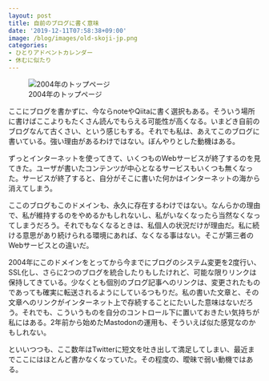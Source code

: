 ```yaml
---
layout: post
title: 自前のブログに書く意味
date: '2019-12-11T07:58:38+09:00'
image: /blog/images/old-skoji-jp.png
categories:
- ひとりアドベントカレンダー
- 休むに似たり
---
```


<figure>
<img src="/blog/images/old-skoji-jp.png" alt="2004年のトップページ" />
<figcaption>2004年のトップページ</figcaption>
</figure>

ここにブログを書かずに、今ならnoteやQiitaに書く選択もある。そういう場所に書けばここよりもたくさん読んでもらえる可能性が高くなる。いまどき自前のブログなんて古くさい、という感じもする。それでも私は、あえてこのブログに書いている。強い理由があるわけではない。ぼんやりとした動機はある。

ずっとインターネットを使ってきて、いくつものWebサービスが終了するのを見てきた。ユーザが書いたコンテンツが中心となるサービスもいくつも無くなった。サービスが終了すると、自分がそこに書いた何かはインターネットの海から消えてしまう。

ここのブログもこのドメインも、永久に存在するわけではない。なんらかの理由で、私が維持するのをやめるかもしれないし、私がいなくなったら当然なくなってしまうだろう。それでもなくなるときは、私個人の状況だけが理由だ。私に続ける意思があり続けられる環境にあれば、なくなる事はない。そこが第三者のWebサービスとの違いだ。

2004年にこのドメインをとってから今までにブログのシステム変更を2度行い、SSL化し、さらに2つのブログを統合したりもしたけれど、可能な限りリンクは保持してきている。少なくとも個別のブログ記事へのリンクは、変更されたものであっても確実に転送されるようにしているつもりだ。私の書いた文章と、その文章へのリンクがインターネット上で存続することにたいした意味はないだろう。それでも、こういうものを自分のコントロール下に置いておきたい気持ちが私にはある。2年前から始めたMastodonの運用も、そういえば似た感覚なのかもしれない。

といいつつも、ここ数年はTwitterに短文を吐き出して満足してしまい、最近までここにはほとんど書かなくなっていた。その程度の、曖昧で弱い動機ではある。

